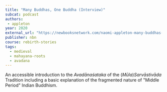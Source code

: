 ```yaml
---
title: "Many Buddhas, One Buddha (Interview)"
subcat: podcast
authors:
 - appleton
year: 2020
external_url: "https://newbooksnetwork.com/naomi-appleton-many-buddhas-one-buddha-a-study-and-translation-of-avadanasataka-1-40-equinox-2020/"
publisher: nbn
course: rebirth-stories
tags:
  - medieval
  - mahayana-roots
  - avadana
---
```


An accessible introduction to the *Avadānaśataka* of the (*Mūla*)*Sarvāstivāda* Tradition including a basic explanation of the fragmented nature of "Middle Period" Indian Buddhism.
